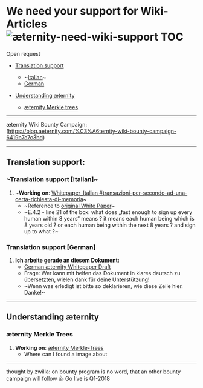 We need your support for Wiki-Articles
![æternity-need-wiki-support](https://github.com/aeternity/wiki/blob/master/images/wiki-support.jpg)
TOC
==================================

Open request

* [Translation support](#translation-support)
  * ~[Italian](#translation-support-italian)~
  * [German](#translation-support-german)

* [Understanding æternity](#understanding-æternity)
    * [æternity Merkle trees](#æternity-merkle-trees)
***
æternity Wiki Bounty Campaign: (https://blog.aeternity.com/%C3%A6ternity-wiki-bounty-campaign-6419b7c7c3bd)
***

## Translation support:

### ~Translation support [Italian]~

1. ~**Working on**: [Whitepaper_Italian #transazioni-per-secondo-ad-una-certa-richiesta-di-memoria](Whitepaper_Italian#transazioni-per-secondo-ad-una-certa-richiesta-di-memoria)~
   * ~Reference to [original White Paper](https://github.com/aeternity/wiki/blob/master/whitepapers/%C3%A6ternity-blockchain-whitepaper.pdf)~
   * ~E.4.2 - line 21 of the box: what does „fast enough to sign up every
     human within 8 years“ means ? it means each human being which is 8
     years old ? or each human being within the next 8 years ? and sign
     up to what ?~

### Translation support [German]

1. **Ich arbeite gerade an diesem Dokument:**
   * [German æternity Whitepaper Draft]([German]-æternity-Whitepaper-Draft)
   * Frage: Wer kann mit helfen das Dokument in klares deutsch zu übersetzten, wielen dank für deine Unterstützung!
   * ~Wenn was erledigt ist bitte so deklarieren, wie diese Zeile hier. Danke!~
***

## Understanding æternity

### æternity Merkle Trees

1. **Working on**: [æternity Merkle-Trees](Merkle-Trees)
   * Where can I found a image about

***
thought by zwilla: on bounty program is no word, that an other bounty campaign will follow 👍 Go live is Q1-2018